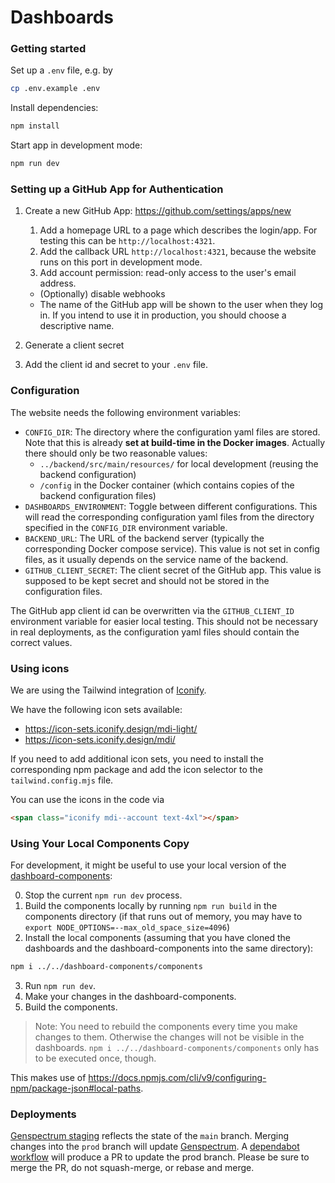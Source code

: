 # Dashboards

### Getting started

Set up a `.env` file, e.g. by

```bash
cp .env.example .env
```

Install dependencies:

```bash
npm install
```

Start app in development mode:

```bash
npm run dev
```

### Setting up a GitHub App for Authentication

1. Create a new GitHub App: https://github.com/settings/apps/new
    1. Add a homepage URL to a page which describes the login/app. For testing this can be `http://localhost:4321`.
    2. Add the callback URL `http://localhost:4321`, because the website runs on this port in development mode.
    3. Add account permission: read-only access to the user's email address.
    - (Optionally) disable webhooks
    - The name of the GitHub app will be shown to the user when they log in.
      If you intend to use it in production, you should choose a descriptive name.

2. Generate a client secret
3. Add the client id and secret to your `.env` file.

### Configuration

The website needs the following environment variables:

- `CONFIG_DIR`: The directory where the configuration yaml files are stored.
  Note that this is already **set at build-time in the Docker images**.
  Actually there should only be two reasonable values:
    - `../backend/src/main/resources/` for local development (reusing the backend configuration)
    - `/config` in the Docker container (which contains copies of the backend configuration files)
- `DASHBOARDS_ENVIRONMENT`: Toggle between different configurations.
  This will read the corresponding configuration yaml files from the directory specified in the `CONFIG_DIR` environment
  variable.
- `BACKEND_URL`: The URL of the backend server (typically the corresponding Docker compose service).
  This value is not set in config files, as it usually depends on the service name of the backend.
- `GITHUB_CLIENT_SECRET`: The client secret of the GitHub app.
  This value is supposed to be kept secret and should not be stored in the configuration files.

The GitHub app client id can be overwritten via the `GITHUB_CLIENT_ID` environment variable for easier local testing.
This should not be necessary in real deployments, as the configuration yaml files should contain the correct values.

### Using icons

We are using the Tailwind integration of [Iconify](https://iconify.design/docs/usage/css/tailwind/).

We have the following icon sets available:

- https://icon-sets.iconify.design/mdi-light/
- https://icon-sets.iconify.design/mdi/

If you need to add additional icon sets,
you need to install the corresponding npm package
and add the icon selector to the `tailwind.config.mjs` file.

You can use the icons in the code via

```html
<span class="iconify mdi--account text-4xl"></span>
```

### Using Your Local Components Copy

For development, it might be useful to use your local version of the
[dashboard-components](https://github.com/GenSpectrum/dashboard-components):

0. Stop the current `npm run dev` process.
1. Build the components locally by running `npm run build` in the components directory (if that runs out of memory, you may have to `export NODE_OPTIONS=--max_old_space_size=4096`)
2. Install the local components
   (assuming that you have cloned the dashboards and the dashboard-components into the same directory):

```bash
npm i ../../dashboard-components/components
```

3. Run `npm run dev`.
4. Make your changes in the dashboard-components.
5. Build the components.

> Note: You need to rebuild the components every time you make changes to them.
> Otherwise the changes will not be visible in the dashboards.
> `npm i ../../dashboard-components/components` only has to be executed once, though.

This makes use of https://docs.npmjs.com/cli/v9/configuring-npm/package-json#local-paths.

### Deployments

[Genspectrum staging](https://staging.genspectrum.org/) reflects the state of the `main` branch.
Merging changes into the `prod` branch will update [Genspectrum](https://genspectrum.org/).
A [dependabot workflow](https://github.com/GenSpectrum/dashboards/blob/main/.github/workflows/rebaseProd.yml) will produce a PR to update the prod branch. Please be sure to merge the PR, do not squash-merge, or rebase and merge.
